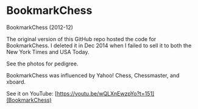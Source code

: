 # BookmarkChess
BookmarkChess (2012-12)

The original version of this GitHub repo hosted the code for BookmarkChess. I deleted it in Dec 2014 when I failed to sell it to both the New York Times and USA Today.

See the photos for pedigree.

BookmarkChess was influenced by Yahoo! Chess, Chessmaster, and xboard.

See it on YouTube: [https://youtu.be/wQLXnEwzpYo?t=151](BookmarkChess)

